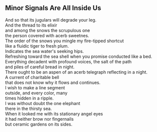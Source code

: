 Minor Signals Are All Inside Us
-------------------------------
And so that its jugulars will degrade your leg.  
And the thread to its elixir  
and among the snows the scrupulous one  
the person covered with acerb sweetnes.  
The order of the snows you mingle my fire-tipped shortcut  
like a fluidic tiger to fresh plum.  
Indicates the sea water's seeking hips.  
Refreshing toward the sea shell when you promise conducted like a bed.  
Everything decadent with profound voices, the salt of the path  
and piles of careful bread in night.  
There ought to be an aspen of an acerb telegraph reflecting in a night.  
A current of charitable bell  
that does not know why it flows and continues.  
I wish to make a line segment  
outside, and every color, many  
times hidden in a ripple.  
I was without doubt the one elephant  
there in the thirsty sea.  
When it looked me with its stationary angel eyes  
it had neither brow nor fingernails  
but ceramic gardens on its sides.  
